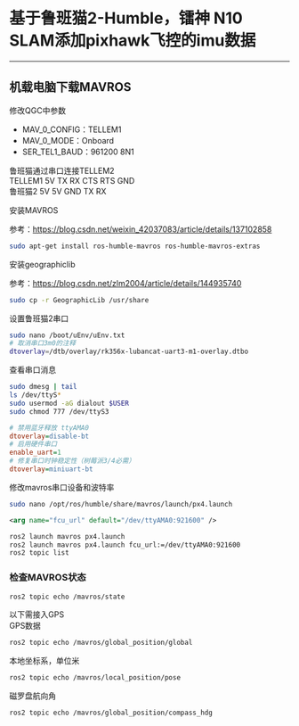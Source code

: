 # 基于鲁班猫2-Humble，镭神 N10 SLAM添加pixhawk飞控的imu数据

---

## 机载电脑下载MAVROS

修改QGC中参数

- MAV_0_CONFIG：TELLEM1
- MAV_0_MODE：Onboard
- SER_TEL1_BAUD：961200 8N1

鲁班猫通过串口连接TELLEM2  
TELLEM1  5V TX RX CTS RTS GND  
鲁班猫2   5V 5V GND TX RX

安装MAVROS

参考：https://blog.csdn.net/weixin_42037083/article/details/137102858

```bash
sudo apt-get install ros-humble-mavros ros-humble-mavros-extras
```

安装geographiclib

参考：https://blog.csdn.net/zlm2004/article/details/144935740

```bash
sudo cp -r GeographicLib /usr/share
```

设置鲁班猫2串口

```bash
sudo nano /boot/uEnv/uEnv.txt
# 取消串口3m0的注释
dtoverlay=/dtb/overlay/rk356x-lubancat-uart3-m1-overlay.dtbo
```

查看串口消息

```bash
sudo dmesg | tail
ls /dev/ttyS*
sudo usermod -aG dialout $USER
sudo chmod 777 /dev/ttyS3
```



```ini
# 禁用蓝牙释放 ttyAMA0
dtoverlay=disable-bt
# 启用硬件串口
enable_uart=1
# 修复串口时钟稳定性（树莓派3/4必需）
dtoverlay=miniuart-bt
```

修改mavros串口设备和波特率

```bash
sudo nano /opt/ros/humble/share/mavros/launch/px4.launch
```

```xml
<arg name="fcu_url" default="/dev/ttyAMA0:921600" />
```

```bash
ros2 launch mavros px4.launch
ros2 launch mavros px4.launch fcu_url:=/dev/ttyAMA0:921600
ros2 topic list
```

### 检查MAVROS状态

```bash
ros2 topic echo /mavros/state
```

以下需接入GPS  
GPS数据

```bash
ros2 topic echo /mavros/global_position/global
```

本地坐标系，单位米

```bash
ros2 topic echo /mavros/local_position/pose
```

磁罗盘航向角

```bash
ros2 topic echo /mavros/global_position/compass_hdg
```
